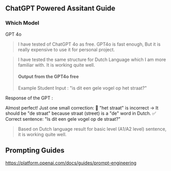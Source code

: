 ## ChatGPT Powered Assitant Guide

### Which Model

GPT 4o

> I have tested of ChatGPT 4o as free. GPT4o is fast enough, But it is really expensive to use it for personal project.

> I have tested the same structure for Dutch Language which I am more familiar with. It is working quite well.
>
> #### Output from the GPT4o free
>
> Example Student Input : "is dit een gele vogel op het straat?"

Response of the GPT :

Almost perfect! Just one small correction:
🚨 "het straat" is incorrect → It should be "de straat" because straat (street) is a "de" word in Dutch.
✅ Correct sentence:
"Is dit een gele vogel op de straat?"

> Based on Dutch language result for basic level (A1/A2 level) sentence, it is working quite well.

## Prompting Guides

https://platform.openai.com/docs/guides/prompt-engineering